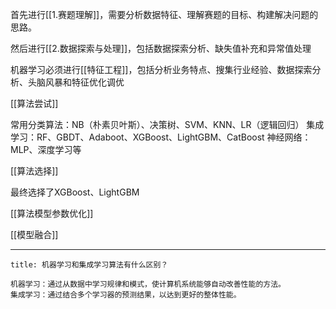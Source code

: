 首先进行[[1.赛题理解]]，需要分析数据特征、理解赛题的目标、构建解决问题的思路。

然后进行[[2.数据探索与处理]]，包括数据探索分析、缺失值补充和异常值处理

机器学习必须进行[[特征工程]]，包括分析业务特点、搜集行业经验、数据探索分析、头脑风暴和特征优化调优

[[算法尝试]]

常用分类算法：NB（朴素贝叶斯）、决策树、SVM、KNN、LR（逻辑回归）
集成学习：RF、GBDT、Adaboot、XGBoost、LightGBM、CatBoost
神经网络：MLP、深度学习等

[[算法选择]]

最终选择了XGBoost、LightGBM

[[算法模型参数优化]]

[[模型融合]]

---

```ad-question
title: 机器学习和集成学习算法有什么区别？

机器学习：通过从数据中学习规律和模式，使计算机系统能够自动改善性能的方法。
集成学习：通过结合多个学习器的预测结果，以达到更好的整体性能。
```
